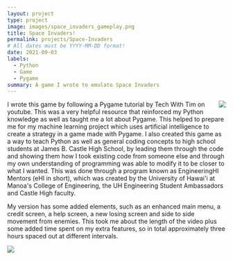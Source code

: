 ```yaml
---
layout: project
type: project
image: images/space_invaders_gameplay.png
title: Space Invaders!
permalink: projects/Space-Invaders
# All dates must be YYYY-MM-DD format!
date: 2021-09-03
labels:
  - Python
  - Game
  - Pygame
summary: A game I wrote to emulate Space Invaders
---
```


<img align="right" class="ui image" src="{{ site.baseurl }}/images/space_invaders_help_screen_resize.png">

I wrote this game by following a Pygame tutorial by Tech With Tim on youtube. This was a very helpful resource that reinforced my Python knowledge as well as taught me a lot about Pygame. This helped to prepare me for my machine learning project which uses artificial intelligence to create a strategy in a game made with Pygame. I also created this game as a way to teach Python as well as general coding concepts to high school students at James B. Castle High School, by leading them through the code and showing them how I took existing code from someone else and through my own understanding of programming was able to modify it to be closer to what I wanted. This was done through a program known as EngineeringHI Mentors (eHI in short), which was created by the University of Hawai'i at Manoa's College of Engineering, the UH Engineering Student Ambassadors and Castle High faculty.

My version has some added elements, such as an enhanced main menu, a credit screen, a help screen, a new losing screen and side to side movement from enemies. This took me about the length of the video plus some added time spent on my extra features, so in total approximately three hours spaced out at different intervals.

<img class="ui image" src="{{ site.baseurl }}/images/space_invaders_lost.png">

